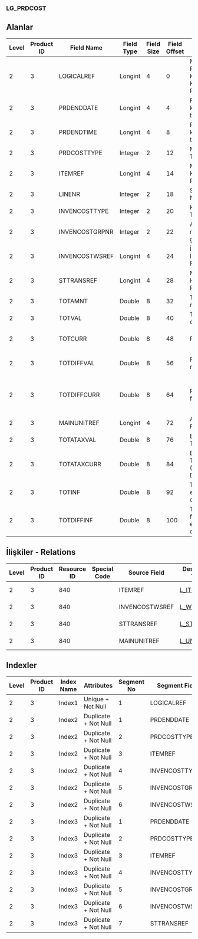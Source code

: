 ### LG_PRDCOST

## Alanlar

**Level**|**Product ID**|**Field Name**|**Field Type**|**Field Size**|**Field Offset**|**Türkçe Açıklama**|**Expression**
-----|-----|-----|-----|-----|-----|-----|-----
2|3|LOGICALREF|Longint|4|0|Maliyet Periyodu Kapatma Kaydı Log. Ref.|Cost Period Closing Record Logical Reference
2|3|PRDENDDATE|Longint|4|4|Periyot kapanış tarihi|Period Closing Date
2|3|PRDENDTIME|Longint|4|8|Periyot kapanış tarihi|Period Closing Time
2|3|PRDCOSTTYPE|Integer|2|12|Maliyet Türü|Cost Type
2|3|ITEMREF|Longint|4|14|Malzeme Kartı Referansı|Item Card Reference
2|3|LINENR|Integer|2|18|Satır Numarası|Line Number
2|3|INVENCOSTTYPE|Integer|2|20|Kaynak Tipi|Resource Type
2|3|INVENCOSTGRPNR|Integer|2|22|Ambar maliyet grubu|Warehouse Cost Group
2|3|INVENCOSTWSREF|Longint|4|24|İş İstasyonu Ref.|Workstation Reference
2|3|STTRANSREF|Longint|4|28|Malzeme Hareketi Ref.|Item Transaction Reference
2|3|TOTAMNT|Double|8|32|Toplam miktar|Total Quantity
2|3|TOTVAL|Double|8|40|Toplam değer|Total Value
2|3|TOTCURR|Double|8|48|RD değeri|Reporting Currency Value
2|3|TOTDIFFVAL|Double|8|56|Fiyat farkı miktarı|Price Difference Amount
2|3|TOTDIFFCURR|Double|8|64|RD fiyat farkı tutarı|Reporting Currency Price Difference Amount
2|3|MAINUNITREF|Longint|4|72|Ana Birim Ref.|Main Unit Reference
2|3|TOTATAXVAL|Double|8|76|Ek Vergi Toplamı|Additional Tax Total
2|3|TOTATAXCURR|Double|8|84|Ek Vergi Toplamı (Raporlama Dövizi)|Additional Tax Total (Reporting Currency)
2|3|TOTINF|Double|8|92|Toplam enflasyon değeri|Total Inflation Value
2|3|TOTDIFFINF|Double|8|100|Toplam fiyat farkı endeks değeri|Total Price Difference Index Value

## İlişkiler - Relations
**Level**|**Product ID**|**Resource ID**|**Special Code**|**Source Field**|**Destination Table**|**Destination Field**|**Relation Type**|**Extra Condition**
-----|-----|-----|-----|-----|-----|-----|-----|-----
2|3|840||ITEMREF|[L_ITEMS](../L_ITEMS "L_ITEMS")|LOGICALREF|one-to-one|
2|3|840||INVENCOSTWSREF|[L_WORKSTAT](../L_WORKSTAT "L_WORKSTAT")|LOGICALREF|one-to-one|
2|3|840||STTRANSREF|[L_STLINE](../L_STLINE "L_STLINE")|LOGICALREF|one-to-one|
2|3|840||MAINUNITREF|[L_UNITSETL](../L_UNITSETL "L_UNITSETL")|LOGICALREF|one-to-one|

## Indexler
**Level**|**Product ID**|**Index Name**|**Attributes**|**Segment No**|**Segment Field**|**Sense**
-----|-----|-----|-----|-----|-----|-----
2|3|Index1|Unique + Not Null|1|LOGICALREF|Ascending
2|3|Index2|Duplicate + Not Null|1|PRDENDDATE|Ascending
2|3|Index2|Duplicate + Not Null|2|PRDCOSTTYPE|Ascending
2|3|Index2|Duplicate + Not Null|3|ITEMREF|Ascending
2|3|Index2|Duplicate + Not Null|4|INVENCOSTTYPE|Ascending
2|3|Index2|Duplicate + Not Null|5|INVENCOSTGRPNR|Ascending
2|3|Index2|Duplicate + Not Null|6|INVENCOSTWSREF|Ascending
2|3|Index3|Duplicate + Not Null|1|PRDENDDATE|Ascending
2|3|Index3|Duplicate + Not Null|2|PRDCOSTTYPE|Ascending
2|3|Index3|Duplicate + Not Null|3|ITEMREF|Ascending
2|3|Index3|Duplicate + Not Null|4|INVENCOSTTYPE|Ascending
2|3|Index3|Duplicate + Not Null|5|INVENCOSTGRPNR|Ascending
2|3|Index3|Duplicate + Not Null|6|INVENCOSTWSREF|Ascending
2|3|Index3|Duplicate + Not Null|7|STTRANSREF|Ascending
